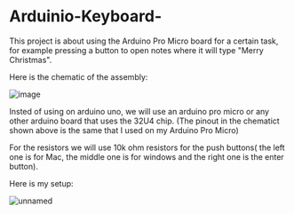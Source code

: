 # Arduinio-Keyboard-
This project is about using the Arduino Pro Micro board for a certain task, for example pressing a button to open notes where it will type "Merry Christmas".

Here is the chematic of the assembly:

![image](https://user-images.githubusercontent.com/91491428/209714640-c4988b8b-5ceb-4ca2-9d7f-346afe3839bb.png)

Insted of using on arduino uno, we will use an arduino pro micro or any other arduino board that uses the 32U4 chip. (The pinout in the chematict shown above is the same that I used on my Arduino Pro Micro)

  For the resistors we will use 10k ohm resistors for the push buttons( the left one is for Mac, the middle one is for windows and the right one is the enter button).
  
  Here is my setup:
  
  
![unnamed](https://user-images.githubusercontent.com/91491428/209716356-5ac3d929-1c5e-4ab7-b49d-84cc88e3022e.jpg)
